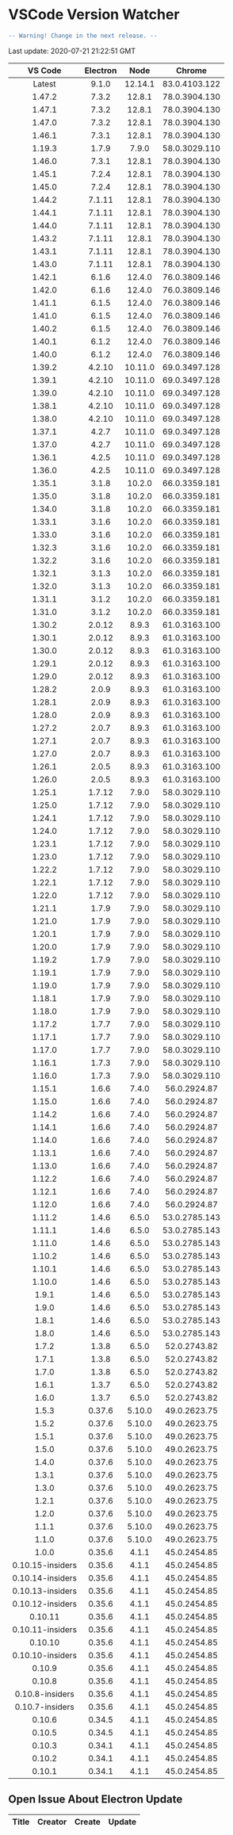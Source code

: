 # VSCode Version Watcher

```diff
-- Warning! Change in the next release. --
```

Last update: 2020-07-21 21:22:51 GMT

| VS Code | Electron | Node | Chrome |
|:-------:|:--------:|:----:|:------:|
| Latest | 9.1.0 | 12.14.1 | 83.0.4103.122 |
| 1.47.2 | 7.3.2 | 12.8.1 | 78.0.3904.130 |
| 1.47.1 | 7.3.2 | 12.8.1 | 78.0.3904.130 |
| 1.47.0 | 7.3.2 | 12.8.1 | 78.0.3904.130 |
| 1.46.1 | 7.3.1 | 12.8.1 | 78.0.3904.130 |
| 1.19.3 | 1.7.9 | 7.9.0 | 58.0.3029.110 |
| 1.46.0 | 7.3.1 | 12.8.1 | 78.0.3904.130 |
| 1.45.1 | 7.2.4 | 12.8.1 | 78.0.3904.130 |
| 1.45.0 | 7.2.4 | 12.8.1 | 78.0.3904.130 |
| 1.44.2 | 7.1.11 | 12.8.1 | 78.0.3904.130 |
| 1.44.1 | 7.1.11 | 12.8.1 | 78.0.3904.130 |
| 1.44.0 | 7.1.11 | 12.8.1 | 78.0.3904.130 |
| 1.43.2 | 7.1.11 | 12.8.1 | 78.0.3904.130 |
| 1.43.1 | 7.1.11 | 12.8.1 | 78.0.3904.130 |
| 1.43.0 | 7.1.11 | 12.8.1 | 78.0.3904.130 |
| 1.42.1 | 6.1.6 | 12.4.0 | 76.0.3809.146 |
| 1.42.0 | 6.1.6 | 12.4.0 | 76.0.3809.146 |
| 1.41.1 | 6.1.5 | 12.4.0 | 76.0.3809.146 |
| 1.41.0 | 6.1.5 | 12.4.0 | 76.0.3809.146 |
| 1.40.2 | 6.1.5 | 12.4.0 | 76.0.3809.146 |
| 1.40.1 | 6.1.2 | 12.4.0 | 76.0.3809.146 |
| 1.40.0 | 6.1.2 | 12.4.0 | 76.0.3809.146 |
| 1.39.2 | 4.2.10 | 10.11.0 | 69.0.3497.128 |
| 1.39.1 | 4.2.10 | 10.11.0 | 69.0.3497.128 |
| 1.39.0 | 4.2.10 | 10.11.0 | 69.0.3497.128 |
| 1.38.1 | 4.2.10 | 10.11.0 | 69.0.3497.128 |
| 1.38.0 | 4.2.10 | 10.11.0 | 69.0.3497.128 |
| 1.37.1 | 4.2.7 | 10.11.0 | 69.0.3497.128 |
| 1.37.0 | 4.2.7 | 10.11.0 | 69.0.3497.128 |
| 1.36.1 | 4.2.5 | 10.11.0 | 69.0.3497.128 |
| 1.36.0 | 4.2.5 | 10.11.0 | 69.0.3497.128 |
| 1.35.1 | 3.1.8 | 10.2.0 | 66.0.3359.181 |
| 1.35.0 | 3.1.8 | 10.2.0 | 66.0.3359.181 |
| 1.34.0 | 3.1.8 | 10.2.0 | 66.0.3359.181 |
| 1.33.1 | 3.1.6 | 10.2.0 | 66.0.3359.181 |
| 1.33.0 | 3.1.6 | 10.2.0 | 66.0.3359.181 |
| 1.32.3 | 3.1.6 | 10.2.0 | 66.0.3359.181 |
| 1.32.2 | 3.1.6 | 10.2.0 | 66.0.3359.181 |
| 1.32.1 | 3.1.3 | 10.2.0 | 66.0.3359.181 |
| 1.32.0 | 3.1.3 | 10.2.0 | 66.0.3359.181 |
| 1.31.1 | 3.1.2 | 10.2.0 | 66.0.3359.181 |
| 1.31.0 | 3.1.2 | 10.2.0 | 66.0.3359.181 |
| 1.30.2 | 2.0.12 | 8.9.3 | 61.0.3163.100 |
| 1.30.1 | 2.0.12 | 8.9.3 | 61.0.3163.100 |
| 1.30.0 | 2.0.12 | 8.9.3 | 61.0.3163.100 |
| 1.29.1 | 2.0.12 | 8.9.3 | 61.0.3163.100 |
| 1.29.0 | 2.0.12 | 8.9.3 | 61.0.3163.100 |
| 1.28.2 | 2.0.9 | 8.9.3 | 61.0.3163.100 |
| 1.28.1 | 2.0.9 | 8.9.3 | 61.0.3163.100 |
| 1.28.0 | 2.0.9 | 8.9.3 | 61.0.3163.100 |
| 1.27.2 | 2.0.7 | 8.9.3 | 61.0.3163.100 |
| 1.27.1 | 2.0.7 | 8.9.3 | 61.0.3163.100 |
| 1.27.0 | 2.0.7 | 8.9.3 | 61.0.3163.100 |
| 1.26.1 | 2.0.5 | 8.9.3 | 61.0.3163.100 |
| 1.26.0 | 2.0.5 | 8.9.3 | 61.0.3163.100 |
| 1.25.1 | 1.7.12 | 7.9.0 | 58.0.3029.110 |
| 1.25.0 | 1.7.12 | 7.9.0 | 58.0.3029.110 |
| 1.24.1 | 1.7.12 | 7.9.0 | 58.0.3029.110 |
| 1.24.0 | 1.7.12 | 7.9.0 | 58.0.3029.110 |
| 1.23.1 | 1.7.12 | 7.9.0 | 58.0.3029.110 |
| 1.23.0 | 1.7.12 | 7.9.0 | 58.0.3029.110 |
| 1.22.2 | 1.7.12 | 7.9.0 | 58.0.3029.110 |
| 1.22.1 | 1.7.12 | 7.9.0 | 58.0.3029.110 |
| 1.22.0 | 1.7.12 | 7.9.0 | 58.0.3029.110 |
| 1.21.1 | 1.7.9 | 7.9.0 | 58.0.3029.110 |
| 1.21.0 | 1.7.9 | 7.9.0 | 58.0.3029.110 |
| 1.20.1 | 1.7.9 | 7.9.0 | 58.0.3029.110 |
| 1.20.0 | 1.7.9 | 7.9.0 | 58.0.3029.110 |
| 1.19.2 | 1.7.9 | 7.9.0 | 58.0.3029.110 |
| 1.19.1 | 1.7.9 | 7.9.0 | 58.0.3029.110 |
| 1.19.0 | 1.7.9 | 7.9.0 | 58.0.3029.110 |
| 1.18.1 | 1.7.9 | 7.9.0 | 58.0.3029.110 |
| 1.18.0 | 1.7.9 | 7.9.0 | 58.0.3029.110 |
| 1.17.2 | 1.7.7 | 7.9.0 | 58.0.3029.110 |
| 1.17.1 | 1.7.7 | 7.9.0 | 58.0.3029.110 |
| 1.17.0 | 1.7.7 | 7.9.0 | 58.0.3029.110 |
| 1.16.1 | 1.7.3 | 7.9.0 | 58.0.3029.110 |
| 1.16.0 | 1.7.3 | 7.9.0 | 58.0.3029.110 |
| 1.15.1 | 1.6.6 | 7.4.0 | 56.0.2924.87 |
| 1.15.0 | 1.6.6 | 7.4.0 | 56.0.2924.87 |
| 1.14.2 | 1.6.6 | 7.4.0 | 56.0.2924.87 |
| 1.14.1 | 1.6.6 | 7.4.0 | 56.0.2924.87 |
| 1.14.0 | 1.6.6 | 7.4.0 | 56.0.2924.87 |
| 1.13.1 | 1.6.6 | 7.4.0 | 56.0.2924.87 |
| 1.13.0 | 1.6.6 | 7.4.0 | 56.0.2924.87 |
| 1.12.2 | 1.6.6 | 7.4.0 | 56.0.2924.87 |
| 1.12.1 | 1.6.6 | 7.4.0 | 56.0.2924.87 |
| 1.12.0 | 1.6.6 | 7.4.0 | 56.0.2924.87 |
| 1.11.2 | 1.4.6 | 6.5.0 | 53.0.2785.143 |
| 1.11.1 | 1.4.6 | 6.5.0 | 53.0.2785.143 |
| 1.11.0 | 1.4.6 | 6.5.0 | 53.0.2785.143 |
| 1.10.2 | 1.4.6 | 6.5.0 | 53.0.2785.143 |
| 1.10.1 | 1.4.6 | 6.5.0 | 53.0.2785.143 |
| 1.10.0 | 1.4.6 | 6.5.0 | 53.0.2785.143 |
| 1.9.1 | 1.4.6 | 6.5.0 | 53.0.2785.143 |
| 1.9.0 | 1.4.6 | 6.5.0 | 53.0.2785.143 |
| 1.8.1 | 1.4.6 | 6.5.0 | 53.0.2785.143 |
| 1.8.0 | 1.4.6 | 6.5.0 | 53.0.2785.143 |
| 1.7.2 | 1.3.8 | 6.5.0 | 52.0.2743.82 |
| 1.7.1 | 1.3.8 | 6.5.0 | 52.0.2743.82 |
| 1.7.0 | 1.3.8 | 6.5.0 | 52.0.2743.82 |
| 1.6.1 | 1.3.7 | 6.5.0 | 52.0.2743.82 |
| 1.6.0 | 1.3.7 | 6.5.0 | 52.0.2743.82 |
| 1.5.3 | 0.37.6 | 5.10.0 | 49.0.2623.75 |
| 1.5.2 | 0.37.6 | 5.10.0 | 49.0.2623.75 |
| 1.5.1 | 0.37.6 | 5.10.0 | 49.0.2623.75 |
| 1.5.0 | 0.37.6 | 5.10.0 | 49.0.2623.75 |
| 1.4.0 | 0.37.6 | 5.10.0 | 49.0.2623.75 |
| 1.3.1 | 0.37.6 | 5.10.0 | 49.0.2623.75 |
| 1.3.0 | 0.37.6 | 5.10.0 | 49.0.2623.75 |
| 1.2.1 | 0.37.6 | 5.10.0 | 49.0.2623.75 |
| 1.2.0 | 0.37.6 | 5.10.0 | 49.0.2623.75 |
| 1.1.1 | 0.37.6 | 5.10.0 | 49.0.2623.75 |
| 1.1.0 | 0.37.6 | 5.10.0 | 49.0.2623.75 |
| 1.0.0 | 0.35.6 | 4.1.1 | 45.0.2454.85 |
| 0.10.15-insiders | 0.35.6 | 4.1.1 | 45.0.2454.85 |
| 0.10.14-insiders | 0.35.6 | 4.1.1 | 45.0.2454.85 |
| 0.10.13-insiders | 0.35.6 | 4.1.1 | 45.0.2454.85 |
| 0.10.12-insiders | 0.35.6 | 4.1.1 | 45.0.2454.85 |
| 0.10.11 | 0.35.6 | 4.1.1 | 45.0.2454.85 |
| 0.10.11-insiders | 0.35.6 | 4.1.1 | 45.0.2454.85 |
| 0.10.10 | 0.35.6 | 4.1.1 | 45.0.2454.85 |
| 0.10.10-insiders | 0.35.6 | 4.1.1 | 45.0.2454.85 |
| 0.10.9 | 0.35.6 | 4.1.1 | 45.0.2454.85 |
| 0.10.8 | 0.35.6 | 4.1.1 | 45.0.2454.85 |
| 0.10.8-insiders | 0.35.6 | 4.1.1 | 45.0.2454.85 |
| 0.10.7-insiders | 0.35.6 | 4.1.1 | 45.0.2454.85 |
| 0.10.6 | 0.34.5 | 4.1.1 | 45.0.2454.85 |
| 0.10.5 | 0.34.5 | 4.1.1 | 45.0.2454.85 |
| 0.10.3 | 0.34.1 | 4.1.1 | 45.0.2454.85 |
| 0.10.2 | 0.34.1 | 4.1.1 | 45.0.2454.85 |
| 0.10.1 | 0.34.1 | 4.1.1 | 45.0.2454.85 |

## Open Issue About Electron Update

| Title | Creator | Create | Update |
| :---:| :-----: | :----: | :----: |

